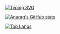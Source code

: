 [![Typing SVG](https://readme-typing-svg.herokuapp.com?font=Fira+Code&size=18&pause=1000&random=false&width=1000&lines=Hi+there+%F0%9F%91%8B+I'm+Salih+Eren+Y%C3%BCzba%C5%9F%C4%B1o%C4%9Flu+;A+sophomore+student+in+Hacettepe+University++as+a+computer+engineering+student;My+primary+areas+of+interest+lie+in+NLP+and+algorithms)](https://git.io/typing-svg)

[![Anurag's GitHub stats](https://github-readme-stats.vercel.app/api?username=saliherenyzb&hide=stars,prs&theme=dark)](https://github.com/anuraghazra/github-readme-stats)

[![Top Langs](https://github-readme-stats.vercel.app/api/top-langs/?username=saliherenyzb&layout=compact&theme=dark&size_weight=0.3&count_weight=0.7&exclude_repo=DataGlacierInternship&langs_count=7)](https://github.com/anuraghazra/github-readme-stats)

<!--
**SalihErenYzb/saliherenyzb** is a ✨ _special_ ✨ repository because its `README.md` (this file) appears on your GitHub profile.

Here are some ideas to get you started:

- 🔭 I’m currently working on ...
- 🌱 I’m currently learning ...
- 👯 I’m looking to collaborate on ...
- 🤔 I’m looking for help with ...
- 💬 Ask me about ...
- 📫 How to reach me: ...
- 😄 Pronouns: ...
- ⚡ Fun fact: ...
-->
